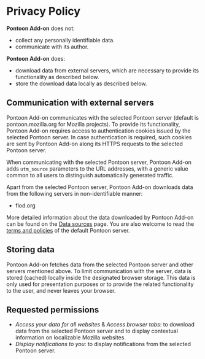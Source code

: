 # Privacy Policy

**Pontoon Add-on** does not:

- collect any personally identifiable data.
- communicate with its author.

**Pontoon Add-on** does:

- download data from external servers, which are necessary to provide its functionality as described below.
- store the download data locally as described below.

## Communication with external servers

Pontoon Add-on communicates with the selected Pontoon server (default is pontoon.mozilla.org for Mozilla projects). To provide its functionality, Pontoon Add-on requires access to authentication cookies issued by the selected Pontoon server. In case authentication is required, such cookies are sent by Pontoon Add-on along its HTTPS requests to the selected Pontoon server.

When communicating with the selected Pontoon server, Pontoon Add-on adds `utm_source` parameters to the URL addresses, with a generic value common to all users to distinguish automatically generated traffic.

Apart from the selected Pontoon server, Pontoon Add-on downloads data from the following servers in non-identifiable manner:

- flod.org

More detailed information about the data downloaded by Pontoon Add-on can be found on the [Data sources](https://github.com/MikkCZ/pontoon-addon/wiki/Data) page. You are also welcome to read the [terms and policies](https://pontoon.mozilla.org/terms/) of the default Pontoon server.

## Storing data

Pontoon Add-on fetches data from the selected Pontoon server and other servers mentioned above. To limit communication with the server, data is stored (cached) locally inside the designated browser storage. This data is only used for presentation purposes or to provide the related functionality to the user, and never leaves your browser.

## Requested permissions

- *Access your data for all websites* & *Access browser tabs*: to download data from the selected Pontoon server and to display contextual information on localizable Mozilla websites.
- *Display notifications to you*: to display notifications from the selected Pontoon server.
